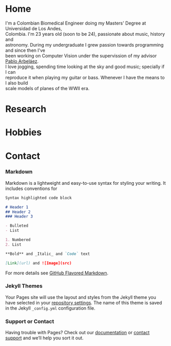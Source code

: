 # **Home**

I'm a Colombian Biomedical Engineer doing my Masters' Degree at Universidad de Los Andes,  
Colombia. I'm 23 years old (soon to be 24), passionate about music, history and  
astronomy. During my undergraduate I grew passion towards programming and since then I've  
been working on Computer Vision under the supervission of my advisor [Pablo Arbeláez](https://biomedicalcomputervision.uniandes.edu.co/).  
I love jogging, spending time looking at the sky and good music; specially if I can  
reproduce it when playing my guitar or bass. Whenever I have the means to I also build  
scale models of planes of the WWII era.  

# **Research**

# **Hobbies**

# **Contact**
### Markdown

Markdown is a lightweight and easy-to-use syntax for styling your writing. It includes conventions for

```markdown
Syntax highlighted code block

# Header 1
## Header 2
### Header 3

- Bulleted
- List

1. Numbered
2. List

**Bold** and _Italic_ and `Code` text

[Link](url) and ![Image](src)
```

For more details see [GitHub Flavored Markdown](https://guides.github.com/features/mastering-markdown/).

### Jekyll Themes

Your Pages site will use the layout and styles from the Jekyll theme you have selected in your [repository settings](https://github.com/ftorres11/ftorres11.github.io/settings). The name of this theme is saved in the Jekyll `_config.yml` configuration file.

### Support or Contact

Having trouble with Pages? Check out our [documentation](https://help.github.com/categories/github-pages-basics/) or [contact support](https://github.com/contact) and we’ll help you sort it out.
